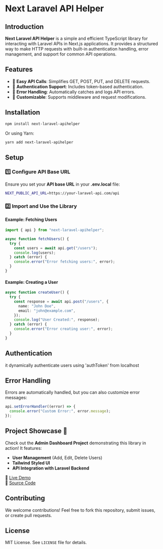 # Next Laravel API Helper

## Introduction
**Next Laravel API Helper** is a simple and efficient TypeScript library for interacting with Laravel APIs in Next.js applications. It provides a structured way to make HTTP requests with built-in authentication handling, error management, and support for common API operations.

## Features
- 🔹 **Easy API Calls**: Simplifies GET, POST, PUT, and DELETE requests.
- 🔹 **Authentication Support**: Includes token-based authentication.
- 🔹 **Error Handling**: Automatically catches and logs API errors.
- 🔹 **Customizable**: Supports middleware and request modifications.

## Installation
```sh
npm install next-laravel-apihelper
```
Or using Yarn:
```sh
yarn add next-laravel-apihelper
```

## Setup
### 1️⃣ Configure API Base URL
Ensure you set your **API base URL** in your **.env.local** file:
```sh
NEXT_PUBLIC_API_URL=https://your-laravel-api.com/api
```

### 2️⃣ Import and Use the Library
#### Example: Fetching Users
```ts
import { api } from "next-laravel-apihelper";

async function fetchUsers() {
  try {
    const users = await api.get("/users");
    console.log(users);
  } catch (error) {
    console.error("Error fetching users:", error);
  }
}
```

#### Example: Creating a User
```ts
async function createUser() {
  try {
    const response = await api.post("/users", {
      name: "John Doe",
      email: "john@example.com",
    });
    console.log("User Created:", response);
  } catch (error) {
    console.error("Error creating user:", error);
  }
}
```

## Authentication
it dynamically authenticate users using 'authToken' from localhost

## Error Handling
Errors are automatically handled, but you can also customize error messages:
```ts
api.setErrorHandler((error) => {
  console.error("Custom Error:", error.message);
});
```

## Project Showcase 🎉
Check out the **Admin Dashboard Project** demonstrating this library in action! It features:
- **User Management** (Add, Edit, Delete Users)
- **Tailwind Styled UI**
- **API Integration with Laravel Backend**

🔗 [Live Demo](https://your-live-demo-link.com)  
📂 [Source Code](https://github.com/your-repo/admin-dashboard)

## Contributing
We welcome contributions! Feel free to fork this repository, submit issues, or create pull requests.

## License
MIT License. See `LICENSE` file for details.

